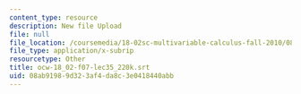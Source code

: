 ```yaml
---
content_type: resource
description: New file Upload
file: null
file_location: /coursemedia/18-02sc-multivariable-calculus-fall-2010/08ab91989d323af4da8c3e0418440abb_ocw-18_02-f07-lec35_220k.srt
file_type: application/x-subrip
resourcetype: Other
title: ocw-18_02-f07-lec35_220k.srt
uid: 08ab9198-9d32-3af4-da8c-3e0418440abb
---
```

